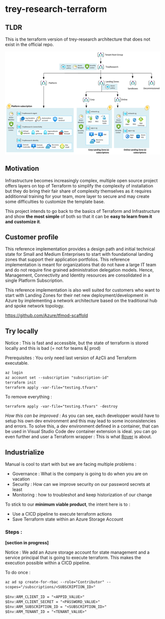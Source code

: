 # trey-research-terraform

## TLDR

This is the terraform version of trey-research architecture that does not exist in the official repo.

![Trey-research-schema](docs/trey-research-schema.png)

## Motivation

Infrastructure becomes increasingly complex, multiple open source project offers layers on top of Terraform to simplify the complexity of installation but they do bring their fair share of complexity themselves as it requires additionnal training for your team, more layer to secure  and may create some difficulties to customize the template base.

This project intends to go back to the basics of Terraform and Infrastructure and show __the most simple__ of both so that it can be __easy to learn from it and customize it__. 

## Customer profile

This reference implementation provides a design path and initial technical state for Small and Medium Enterprises to start with foundational landing zones that support their application portfolios. This reference implementation is meant for organizations that do not have a large IT team and do not require fine grained administration delegation models. Hence, Management, Connectivity and Identity resources are consolidated in a single Platform Subscription.

This reference implementation is also well suited for customers who want to start with Landing Zones for their net new deployment/development in Azure by implementing a network architecture based on the traditional hub and spoke network topology.

https://github.com/Azure/tfmod-scaffold

## Try locally

Notice : This is fast and accessible, but the state of terraform is stored locally and this is bad (= not for teams &| prod)

Prerequisites : You only need last version of AzCli and Terraform executable.

```
az login
az account set --subscription "subscription-id"
terraform init
terraform apply -var-file="testing.tfvars"
```

To remove everything :

```
terraform apply -var-file="testing.tfvars" -destroy
```

*How this can be improved* : As you can see, each developper would have to setup his own dev environment and this may lead to some inconsistencies and errors. To solve this, a dev environment defined in a container, that can be used in Visual Studio Code dev container extension is ideal. you can go even further and user a Terraform wrapper : This is what [Rover](https://learn.microsoft.com/en-us/azure/cloud-adoption-framework/ready/landing-zone/terraform-landing-zone#rover) is about.

## Industrialize

Manual is cool to start with but we are facing multiple problems : 
- Governance : What is the company is going to do when you are on vacation
- Security : How can we improve security on our password secrets at least
- Monitoring : how to troubleshot and keep historization of our change

To stick to our __minimum viable product__, the intent here is to :
- Use a CICD pipeline to execute terraform actions
- Save Terraform state within an Azure Storage Account

### Steps :
__[section in progress]__

Notice : We add an Azure storage account for state management and a service principal that is going to execute terraform. This makes the execution possible within a CICD pipeline.

To do once : 
```
az ad sp create-for-rbac --role="Contributor" --scopes="/subscriptions/<SUBSCRIPTION_ID>"

$Env:ARM_CLIENT_ID = "<APPID_VALUE>"
$Env:ARM_CLIENT_SECRET = "<PASSWORD_VALUE>"
$Env:ARM_SUBSCRIPTION_ID = "<SUBSCRIPTION_ID>"
$Env:ARM_TENANT_ID = "<TENANT_VALUE>"
```
